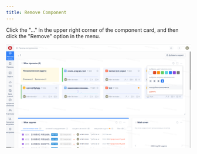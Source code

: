 ```yaml
---
title: Remove Component
---
```


Click the "..." in the upper right corner of the component card, and then click the "Remove" option in the menu.

![Image Description](assets/image331.png)